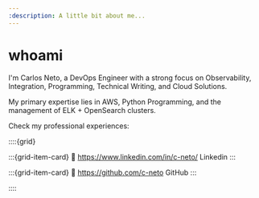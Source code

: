 ```yaml
---
:description: A little bit about me...
---
```


# whoami

I'm Carlos Neto, a DevOps Engineer with a strong focus on Observability, Integration, Programming, Technical Writing, and Cloud Solutions.

My primary expertise lies in AWS, Python Programming, and the management of ELK + OpenSearch clusters.

Check my professional experiences:

::::{grid}

:::{grid-item-card}
:link: https://www.linkedin.com/in/c-neto/
Linkedin
:::

:::{grid-item-card}
:link: https://github.com/c-neto
GitHub
:::

::::
